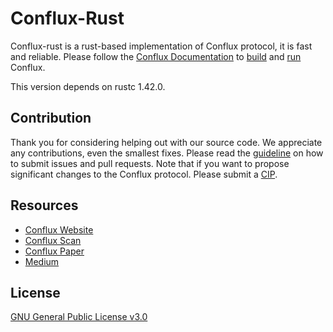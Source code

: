 # Conflux-Rust

Conflux-rust is a rust-based implementation of Conflux protocol, it is fast and reliable. Please follow the [Conflux Documentation](https://conflux-chain.github.io/conflux-doc/) to [build](https://conflux-chain.github.io/conflux-doc/install/) and [run](https://conflux-chain.github.io/conflux-doc/get_started/) Conflux.

This version depends on rustc 1.42.0.

## Contribution

Thank you for considering helping out with our source code. We appreciate any contributions, even the smallest fixes. Please read the [guideline](https://github.com/Conflux-Chain/conflux-rust/blob/master/CONTRIBUTE.md) on how to submit issues and pull requests. Note that if you want to propose significant changes to the Conflux protocol. Please submit a [CIP](https://github.com/Conflux-Chain/CIPs). 

## Resources

* [Conflux Website](https://www.conflux-chain.org/)
* [Conflux Scan](https://www.confluxscan.io/)
* [Conflux Paper](https://arxiv.org/abs/1805.03870)
* [Medium](https://medium.com/@ConfluxNetwork)

## License

[GNU General Public License v3.0](https://github.com/Conflux-Chain/conflux-rust/blob/master/LICENSE)
